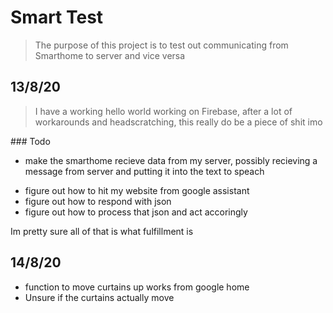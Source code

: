 # Smart Test

> The purpose of this project is to test out communicating from Smarthome to server and vice versa

## 13/8/20

> I have a working hello world working on Firebase, after a lot of workarounds and headscratching, this really do be a piece of shit imo

### Todo

- make the smarthome recieve data from my server, possibly recieving a message from server and putting it into the text to speach

* figure out how to hit my website from google assistant
* figure out how to respond with json
* figure out how to process that json and act accoringly

Im pretty sure all of that is what fulfillment is

## 14/8/20

- function to move curtains up works from google home
- Unsure if the curtains actually move
